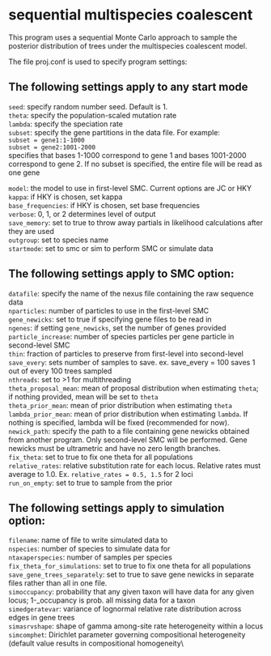 # sequential multispecies coalescent
This program uses a sequential Monte Carlo approach to sample the posterior distribution of trees under the multispecies coalescent model.

The file proj.conf is used to specify program settings:

## The following settings apply to any start mode
`seed`: specify random number seed. Default is 1. \
`theta`: specify the population-scaled mutation rate\
`lambda`: specify the speciation rate\
`subset`: specify the gene partitions in the data file. For example:\
  `subset = gene1:1-1000`\
  `subset = gene2:1001-2000`\
specifies that bases 1-1000 correspond to gene 1 and bases 1001-2000 correspond to gene 2. If no subset is specified, the entire file will be read as one gene

`model`: the model to use in first-level SMC. Current options are JC or HKY\
`kappa`: if HKY is chosen, set kappa\
`base_frequencies`: if HKY is chosen, set base frequencies\
`verbose`: 0, 1, or 2 determines level of output\
`save_memory`: set to true to throw away partials in likelihood calculations after they are used\
`outgroup`: set to species name\
`startmode`: set to smc or sim to perform SMC or simulate data

## The following settings apply to SMC option:
`datafile`: specify the name of the nexus file containing the raw sequence data\
`nparticles`: number of particles to use in the first-level SMC\
`gene_newicks`: set to true if specifying gene files to be read in\
`ngenes`: if setting `gene_newicks`, set the number of genes provided\
`particle_increase`: number of species particles per gene particle in second-level SMC\
`thin`: fraction of particles to preserve from first-level into second-level\
`save_every`: sets number of samples to save. ex. save_every = 100 saves 1 out of every 100 trees sampled\
`nthreads`: set to >1 for multithreading\
`theta_proposal_mean`: mean of proposal distribution when estimating `theta`; if nothing provided, mean will be set to `theta`\
`theta_prior_mean`: mean of prior distribution when estimating `theta`\
`lambda_prior_mean`: mean of prior distribution when estimating `lambda`. If nothing is specified, lambda will be fixed (recommended for now).\
`newick_path`: specify the path to a file containing gene newicks obtained from another program. Only second-level SMC will be performed. Gene newicks must be ultrametric and have no zero length branches.\
`fix_theta`: set to true to fix one theta for all populations\
`relative_rates`: relative substitution rate for each locus. Relative rates must average to 1.0. Ex. `relative_rates = 0.5, 1.5` for 2 loci\
`run_on_empty`: set to true to sample from the prior

## The following settings apply to simulation option:
`filename`: name of file to write simulated data to\
`nspecies`: number of species to simulate data for\
`ntaxaperspecies`: number of samples per species\
`fix_theta_for_simulations`: set to true to fix one theta for all populations\
`save_gene_trees_separately`: set to true to save gene newicks in separate files rather than all in one file.\
`simoccupancy`: probability that any given taxon will have data for any given locus; 1-_occupancy is prob. all missing data for a taxon\
`simedgeratevar`: variance of lognormal relative rate distribution across edges in gene trees\
`simasrvshape`: shape of gamma among-site rate heterogeneity within a locus\
`simcomphet`: Dirichlet parameter governing compositional heterogeneity (default value results in compositional homogeneity\
